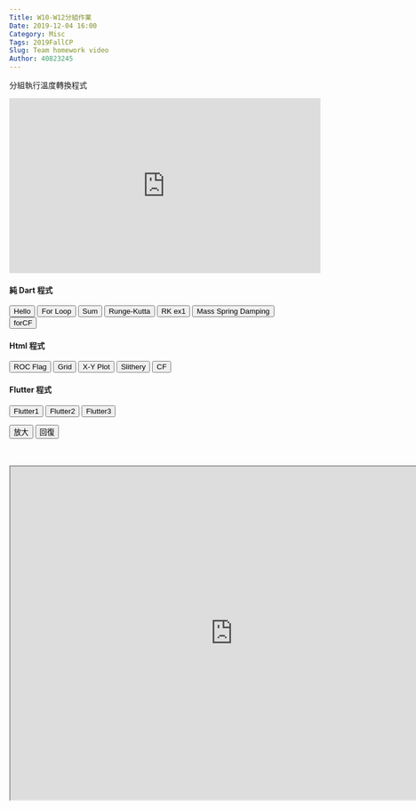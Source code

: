 ```yaml
---
Title: W10-W12分組作業
Date: 2019-12-04 16:00
Category: Misc
Tags: 2019FallCP
Slug: Team homework video
Author: 40823245
---
```


分組執行溫度轉換程式

<!-- PELICAN_END_SUMMARY -->

<iframe width="560" height="315" src="https://www.youtube.com/embed/TFWZ1kY7UfY" frameborder="0" allow="accelerometer; autoplay; encrypted-media; gyroscope; picture-in-picture" allowfullscreen></iframe>

<script>
function getDart(dirname){
    source = "https://dartpad.github.io/embed-dart.html?gh_owner=40823245&gh_repo=cp2019bg4&gh_path=downloads/dart_ex/" + dirname + "&theme=dark";
    document.getElementById("iframe").src = source ;
}

function getHtmlDart(dirname){
    source = "https://dartpad.github.io/embed-html.html?gh_owner=40823245&gh_repo=cp2019bg4&gh_path=downloads/dart_ex/" + dirname + "&theme=dark";
document.getElementById("iframe").src = source ;
}

function getFlutter(dirname){
    source = "https://dartpad.github.io/embed-flutter.html?gh_owner=40823245&gh_repo=cp2019bg4&gh_path=downloads/dart_ex/" + dirname + "&theme=dark";
document.getElementById("iframe").src = source ;
}

function largest(){
document.getElementById("iframe").width = document.body.clientWidth ;
document.getElementById("iframe").height = document.body.clientWidth*0.5 ;
}

function original(){
document.getElementById("iframe").width = 800 ;
document.getElementById("iframe").height = 600 ;
}
</script>
<!-- 取 Dart 程式的按鈕 -->
<h4>純 Dart 程式</h4>
<p><button onclick="getDart('hello')">Hello</button> <button onclick="getDart('for')">For Loop</button> <button onclick="getDart('sum')">Sum</button> <button onclick="getDart('runge_kutta')">Runge-Kutta</button> <button onclick="getDart('rk_ex1')">RK ex1</button> <button onclick="getDart('mass_spring_damping')">Mass Spring Damping</button> <button onclick="getDart('forCF')">forCF</button></p>
<h4>Html 程式</h4>
<p><button onclick="getHtmlDart('roc_flag')">ROC Flag</button> <button onclick="getHtmlDart('grid')">Grid</button> <button onclick="getHtmlDart('xyplot')">X-Y Plot</button> <button onclick="getHtmlDart('slithery')">Slithery</button> <button onclick="getHtmlDart('CF')">CF</button></p>
<h4>Flutter 程式</h4>
<p><button onclick="getFlutter('flutter1')">Flutter1</button> <button onclick="getFlutter('flutter2')">Flutter2</button> <button onclick="getFlutter('flutter3')">Flutter3</button></p>
<!-- 內建放入的 Dart 原始碼 -->
<p><button onclick="largest()">放大</button> <button onclick="original()">回復</button></p>
<p><br/><br/><iframe height="600" id="iframe" src="https://dartpad.dartlang.org/embed-dart.html?gh_owner=40823245&amp;gh_repo=cp2019bg4&amp;gh_path=downloads/dart_ex/mass_spring_damping&amp;theme=dark" width="800"></iframe></p>